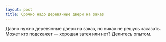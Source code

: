 ```yaml
---
layout: post 
title: Срочно надо деревянные двери на заказ 
--- 
```

Давно нужно деревянные двери на заказ, но никак не решусь заказать. Может кто подскажет — хорошая затея или нет? Делитесь опытом.